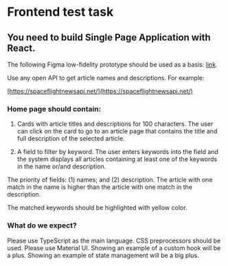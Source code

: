 # Frontend test task

## You need to build Single Page Application with React.

The following Figma low-fidelity prototype should be used as a basis: [link](https://www.figma.com/file/h1veXmuEt84sT7PEZgF42K).

Use any open API to get article names and descriptions. For example:

[https://spaceflightnewsapi.net/](https://spaceflightnewsapi.net/)

### Home page should contain:

1. Cards with article titles and descriptions for 100 characters. The user can click on the card to go to an article page that contains the title and full description of the selected article.

2. A field to filter by keyword. The user enters keywords into the field and the system displays all articles containing at least one of the keywords in the name or/and description.

The priority of fields: (1) names; and (2) description. The article with one match in the name is higher than the article with one match in the description.

The matched keywords should be highlighted with yellow color.

### What do we expect?

Please use TypeScript as the main language.
CSS preprocessors should be used.
Please use Material UI.
Showing an example of a custom hook will be a plus.
Showing an example of state management will be a big plus.

